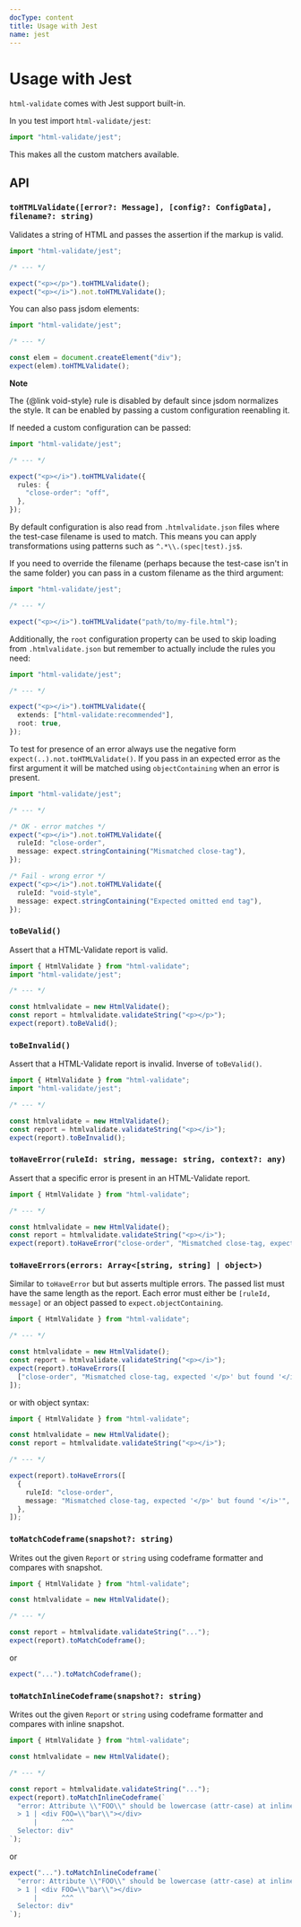 ```yaml
---
docType: content
title: Usage with Jest
name: jest
---
```


# Usage with Jest

`html-validate` comes with Jest support built-in.

In you test import `html-validate/jest`:

```ts
import "html-validate/jest";
```

This makes all the custom matchers available.

## API

### `toHTMLValidate([error?: Message], [config?: ConfigData], filename?: string)`

Validates a string of HTML and passes the assertion if the markup is valid.

```ts
import "html-validate/jest";

/* --- */

expect("<p></p>").toHTMLValidate();
expect("<p></i>").not.toHTMLValidate();
```

You can also pass jsdom elements:

```ts
import "html-validate/jest";

/* --- */

const elem = document.createElement("div");
expect(elem).toHTMLValidate();
```

<div class="alert alert-info">
	<i class="fa-solid fa-info-circle" aria-hidden="true"></i>
	<strong>Note</strong>
	<p>The {@link void-style} rule is disabled by default since jsdom normalizes the style. It can be enabled by passing a custom configuration reenabling it.</p>
</div>

If needed a custom configuration can be passed:

```ts
import "html-validate/jest";

/* --- */

expect("<p></i>").toHTMLValidate({
  rules: {
    "close-order": "off",
  },
});
```

By default configuration is also read from `.htmlvalidate.json` files where the test-case filename is used to match.
This means you can apply transformations using patterns such as `^.*\\.(spec|test).js$`.

If you need to override the filename (perhaps because the test-case isn't in the same folder) you can pass in a custom filename as the third argument:

```ts
import "html-validate/jest";

/* --- */

expect("<p></i>").toHTMLValidate("path/to/my-file.html");
```

Additionally, the `root` configuration property can be used to skip loading from `.htmlvalidate.json` but remember to actually include the rules you need:

```ts
import "html-validate/jest";

/* --- */

expect("<p></i>").toHTMLValidate({
  extends: ["html-validate:recommended"],
  root: true,
});
```

To test for presence of an error always use the negative form `expect(..).not.toHTMLValidate()`.
If you pass in an expected error as the first argument it will be matched using `objectContaining` when an error is present.

```ts
import "html-validate/jest";

/* --- */

/* OK - error matches */
expect("<p></i>").not.toHTMLValidate({
  ruleId: "close-order",
  message: expect.stringContaining("Mismatched close-tag"),
});

/* Fail - wrong error */
expect("<p></i>").not.toHTMLValidate({
  ruleId: "void-style",
  message: expect.stringContaining("Expected omitted end tag"),
});
```

### `toBeValid()`

Assert that a HTML-Validate report is valid.

```ts
import { HtmlValidate } from "html-validate";
import "html-validate/jest";

/* --- */

const htmlvalidate = new HtmlValidate();
const report = htmlvalidate.validateString("<p></p>");
expect(report).toBeValid();
```

### `toBeInvalid()`

Assert that a HTML-Validate report is invalid.
Inverse of `toBeValid()`.

```ts
import { HtmlValidate } from "html-validate";
import "html-validate/jest";

/* --- */

const htmlvalidate = new HtmlValidate();
const report = htmlvalidate.validateString("<p></i>");
expect(report).toBeInvalid();
```

### `toHaveError(ruleId: string, message: string, context?: any)`

Assert that a specific error is present in an HTML-Validate report.

```ts
import { HtmlValidate } from "html-validate";

/* --- */

const htmlvalidate = new HtmlValidate();
const report = htmlvalidate.validateString("<p></i>");
expect(report).toHaveError("close-order", "Mismatched close-tag, expected '</p>' but found '</i>'");
```

### `toHaveErrors(errors: Array<[string, string] | object>)`

Similar to `toHaveError` but but asserts multiple errors.
The passed list must have the same length as the report.
Each error must either be `[ruleId, message]` or an object passed to `expect.objectContaining`.

```ts
import { HtmlValidate } from "html-validate";

/* --- */

const htmlvalidate = new HtmlValidate();
const report = htmlvalidate.validateString("<p></i>");
expect(report).toHaveErrors([
  ["close-order", "Mismatched close-tag, expected '</p>' but found '</i>'"],
]);
```

or with object syntax:

```ts
import { HtmlValidate } from "html-validate";

const htmlvalidate = new HtmlValidate();
const report = htmlvalidate.validateString("<p></i>");

/* --- */

expect(report).toHaveErrors([
  {
    ruleId: "close-order",
    message: "Mismatched close-tag, expected '</p>' but found '</i>'",
  },
]);
```

### `toMatchCodeframe(snapshot?: string)`

Writes out the given `Report` or `string` using codeframe formatter and compares with snapshot.

```ts
import { HtmlValidate } from "html-validate";

const htmlvalidate = new HtmlValidate();

/* --- */

const report = htmlvalidate.validateString("...");
expect(report).toMatchCodeframe();
```

or

```ts
expect("...").toMatchCodeframe();
```

### `toMatchInlineCodeframe(snapshot?: string)`

Writes out the given `Report` or `string` using codeframe formatter and compares with inline snapshot.

```ts
import { HtmlValidate } from "html-validate";

const htmlvalidate = new HtmlValidate();

/* --- */

const report = htmlvalidate.validateString("...");
expect(report).toMatchInlineCodeframe(`
  "error: Attribute \\"FOO\\" should be lowercase (attr-case) at inline:1:6:
  > 1 | <div FOO=\\"bar\\"></div>
      |      ^^^
  Selector: div"
`);
```

or

```ts
expect("...").toMatchInlineCodeframe(`
  "error: Attribute \\"FOO\\" should be lowercase (attr-case) at inline:1:6:
  > 1 | <div FOO=\\"bar\\"></div>
      |      ^^^
  Selector: div"
`);
```
